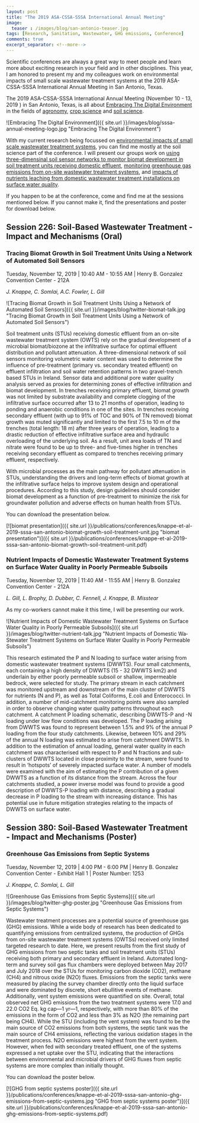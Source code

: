 ```yaml
---
layout: post
title: "The 2019 ASA-CSSA-SSSA International Annual Meeting"
image:
  teaser : /images/blog/san-antonio-teaser.jpg
tags: [Research, Sanitation, Wastewater, GHG emissions, Conference]
comments: true
excerpt_separator: <!--more-->
---
```


Scientific conferences are always a great way to meet people and learn more about exciting research in your field and in other disciplines. This year, I am honored to present my and my colleagues work on environmental impacts of small scale wastewater treatment systems at the 2019 ASA-CSSA-SSSA International Annual Meeting in San Antonio, Texas.

<!--more-->

The 2019 ASA-CSSA-SSSA International Annual Meeting (November 10 - 13, 2019 ) in San Antonio, Texas, is all about [Embracing The Digital Environment](https://www.acsmeetings.org/) in the fields of [agronomy](https://www.agronomy.org/), [crop science](https://www.crops.org/) and [soil science](https://www.soils.org/). 

![Embracing The Digital Environment]({{ site.url }}/images/blog/sssa-annual-meeting-logo.jpg "Embracing The Digital Environment")

With my current research being focussed on [environmental impacts of small scale wastewater treatment systems](https://www.tcd.ie/civileng/people/research-staff/jan-knappe.php), you can find me mostly at the soil science part of the conference. I will present our groups work on [using three-dimensinal soil sensor networks to monitor biomat development in soil treatment units receiving domestic effluent](https://scisoc.confex.com/scisoc/2019am/meetingapp.cgi/Paper/122209), [monitoring greenhouse gas emissions from on-site wastewater treatment systems](https://scisoc.confex.com/scisoc/2019am/meetingapp.cgi/Paper/122374), and [impacts of nutrients leaching from domestic wastewater treatment installations on surface water quality](https://scisoc.confex.com/scisoc/2019am/meetingapp.cgi/Paper/122198).

If you happen to be at the conference, come and find me at the sessions mentioned below. If you cannot make it, find the presentations and poster for download below.

## Session 226: Soil-Based Wastewater Treatment - Impact and Mechanisms (Oral)

### Tracing Biomat Growth in Soil Treatment Units Using a Network of Automated Soil Sensors

Tuesday, November 12, 2019 | 10:40 AM - 10:55 AM | Henry B. Gonzalez Convention Center - 212A

*J. Knappe, C. Somlai, A.C. Fowler, L. Gill*

![Tracing Biomat Growth in Soil Treatment Units Using a Network of Automated Soil Sensors]({{ site.url }}/images/blog/twitter-biomat-talk.jpg "Tracing Biomat Growth in Soil Treatment Units Using a Network of Automated Soil Sensors")

Soil treatment units (STUs) receiving domestic effluent from an on-site wastewater treatment system (OWTS) rely on the gradual development of a microbial biomat/biozone at the infiltrative surface for optimal effluent distribution and pollutant attenuation. A three-dimensional network of soil sensors monitoring volumetric water content was used to determine the influence of pre-treatment (primary vs. secondary treated effluent) on effluent infiltration and soil water retention patterns in two gravel-trench based STUs in Ireland. Sensor data and additional pore water quality analysis served as proxies for determining zones of effective infiltration and biomat development.
In trenches receiving primary effluent, biomat growth was not limited by substrate availability and complete clogging of the infiltrative surface occurred after 13 to 21 months of operation, leading to ponding and anaerobic conditions in one of the sites. In trenches receiving secondary effluent (with up to 91% of TOC and 90% of TN removed) biomat growth was muted significantly and limited to the first 7.5 to 10 m of the trenches (total length: 18 m) after three years of operation, leading to a drastic reduction of effective infiltrative surface area and hydraulic overloading of the underlying soil. As a result, unit area loads of TN and nitrate were found to be up to three- and five-times higher in trenches receiving secondary effluent as compared to trenches receiving primary effluent, respectively.

With microbial processes as the main pathway for pollutant attenuation in STUs, understanding the drivers and long-term effects of biomat growth at the infiltrative surface helps to improve system design and operational procedures. According to this study, design guidelines should consider biomat development as a function of pre-treatment to minimize the risk for groundwater pollution and adverse effects on human health from STUs.

You can download the presentation below.

[![biomat presentation]({{ site.url }}/publications/conferences/knappe-et-al-2019-sssa-san-antonio-biomat-growth-soil-treatment-unit.jpg "biomat presentation")]({{ site.url }}/publications/conferences/knappe-et-al-2019-sssa-san-antonio-biomat-growth-soil-treatment-unit.pdf)


### Nutrient Impacts of Domestic Wastewater Treatment Systems on Surface Water Quality in Poorly Permeable Subsoils

Tuesday, November 12, 2019 | 11:40 AM - 11:55 AM | Henry B. Gonzalez Convention Center - 212A

*L. Gill, L. Brophy, D. Dubber, C. Fennell, J. Knappe, B. Misstear*

As my co-workers cannot make it this time, I will be presenting our work.

![Nutrient Impacts of Domestic Wastewater Treatment Systems on Surface Water Quality in Poorly Permeable Subsoils]({{ site.url }}/images/blog/twitter-nutrient-talk.jpg "Nutrient Impacts of Domestic Wa­Stewater Treatment Systems on Surface Water Quality in Poorly Permeable Subsoils")

This research estimated the P and N loading to surface water arising from domestic wastewater treatment systems (DWWTS). Four small catchments, each containing a high density of DWWTS (15 - 32 DWWTS km2) and underlain by either poorly permeable subsoil or shallow, impermeable bedrock, were selected for study. The primary stream in each catchment was monitored upstream and downstream of the main cluster of DWWTS for nutrients (N and P), as well as Total Coliforms, E.coli and Enterococci. In addition, a number of mid-catchment monitoring points were also sampled in order to observe changing water quality patterns throughout each catchment. A catchment P loading schematic, describing DWWTS-P and -N loading under low flow conditions was developed. The P loading arising from DWWTS was found to represent between 1.5% and 9% of the annual P loading from the four study catchments. Likewise, between 10% and 29% of the annual N loading was estimated to arise from catchment DWWTS. In addition to the estimation of annual loading, general water quality in each catchment was characterised with respect to P and N fractions and sub-clusters of DWWTS located in close proximity to the stream, were found to result in ‘hotspots’ of severely impacted surface water. A number of models were examined with the aim of estimating the P contribution of a given DWWTS as a function of its distance from the stream. Across the four catchments studied, a power inverse model was found to provide a good description of DWWTS-P loading with distance, describing a gradual decrease in P loading to the stream with increasing distance. This has potential use in future mitigation strategies relating to the impacts of DWWTS on surface water.


## Session 380: Soil-Based Wastewater Treatment - Impact and Mechanisms (Poster)

### Greenhouse Gas Emissions from Septic Systems

Tuesday, November 12, 2019 | 4:00 PM - 6:00 PM | Henry B. Gonzalez Convention Center - Exhibit Hall 1 | Poster Number: 1253

*J. Knappe, C. Somlai, L. Gill*

![Greenhouse Gas Emissions from Septic Systems]({{ site.url }}/images/blog/twitter-ghg-poster.jpg "Greenhouse Gas Emissions from Septic Systems")

Wastewater treatment processes are a potential source of greenhouse gas (GHG) emissions. While a wide body of research has been dedicated to quantifying emissions from centralized systems, the production of GHGs from on-site wastewater treatment systems (OWTSs) received only limited targeted research to date. Here, we present results from the first study of GHG emissions from two septic tanks and soil treatment units (STUs) receiving both primary and secondary effluent in Ireland.
Automated long-term and survey soil gas flux chambers were deployed between May 2017 and July 2018 over the STUs for monitoring carbon dioxide (CO2), methane (CH4) and nitrous oxide (N2O) fluxes. Emissions from the septic tanks were measured by placing the survey chamber directly onto the liquid surface and were dominated by discrete, short ebullitive events of methane. Additionally, vent system emissions were quantified on site. Overall, total observed net GHG emissions from the two treatment systems were 17.0 and 22.0 CO2 Eq. kg cap―1 yr―1, respectively, with more than 80% of the emissions in the form of CO2 and less than 3% as N2O (the remaining part being CH4). While the STU (including the vent system) was found to be the main source of CO2 emissions from both systems, the septic tank was the main source of CH4 emissions, reflecting the various oxidation stages in the treatment process. N2O emissions were highest from the vent system. However, when fed with secondary treated effluent, one of the systems expressed a net uptake over the STU, indicating that the interactions between environmental and microbial drivers of GHG fluxes from septic systems are more complex than initially thought.

You can download the poster below.

[![GHG from septic systems poster]({{ site.url }}/publications/conferences/knappe-et-al-2019-sssa-san-antonio-ghg-emissions-from-septic-systems.jpg "GHG from septic systems poster")]({{ site.url }}/publications/conferences/knappe-et-al-2019-sssa-san-antonio-ghg-emissions-from-septic-systems.pdf)









